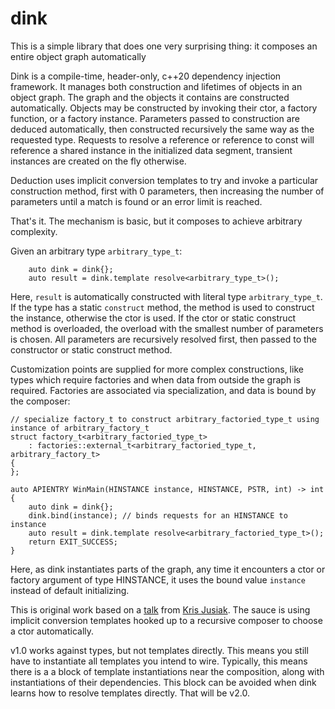 # dink
This is a simple library that does one very surprising thing: it composes an entire object graph automatically

Dink is a compile-time, header-only, c++20 dependency injection framework. It manages both construction and lifetimes of objects in an object graph. The graph and the objects it contains are constructed automatically. Objects may be constructed by invoking their ctor, a factory function, or a factory instance. Parameters passed to construction are deduced automatically, then constructed recursively the same way as the requested type. Requests to resolve a reference or reference to const will reference a shared instance in the initialized data segment, transient instances are created on the fly otherwise.

Deduction uses implicit conversion templates to try and invoke a particular construction method, first with 0 parameters, then increasing the number of parameters until a match is found or an error limit is reached. 

That's it. The mechanism is basic, but it composes to achieve arbitrary complexity.

Given an arbitrary type `arbitrary_type_t`:
```  
    auto dink = dink{};
    auto result = dink.template resolve<arbitrary_type_t>();
```
Here, `result` is automatically constructed with literal type `arbitrary_type_t`. If the type has a static `construct` method, the method is used to construct the instance, otherwise the ctor is used. If the ctor or static construct method is overloaded, the overload with the smallest number of parameters is chosen. All parameters are recursively resolved first, then passed to the constructor or static construct method.

Customization points are supplied for more complex constructions, like types which require factories and when data from outside the graph is required. Factories are associated via specialization, and data is bound by the composer:
```
// specialize factory_t to construct arbitrary_factoried_type_t using instance of arbitrary_factory_t
struct factory_t<arbitrary_factoried_type_t>
    : factories::external_t<arbitrary_factoried_type_t, arbitrary_factory_t>
{
};

auto APIENTRY WinMain(HINSTANCE instance, HINSTANCE, PSTR, int) -> int
{
    auto dink = dink{};
    dink.bind(instance); // binds requests for an HINSTANCE to instance
    auto result = dink.template resolve<arbitrary_factoried_type_t>();
    return EXIT_SUCCESS;
}
```
Here, as dink instantiates parts of the graph, any time it encounters a ctor or factory argument of type HINSTANCE, it uses the bound value `instance` instead of default initializing.

This is original work based on a [talk](https://youtu.be/yVogS4NbL6U?si=nmCoA6SG797rT-4m) from [Kris Jusiak](linkedin.com/in/kris-jusiak). The sauce is using implicit conversion templates hooked up to a recursive composer to choose a ctor automatically.

v1.0 works against types, but not templates directly. This means you still have to instantiate all templates you intend to wire. Typically, this means there is a a block of template instantiations near the composition, along with instantiations of their dependencies. This block can be avoided when dink learns how to resolve templates directly. That will be v2.0.
